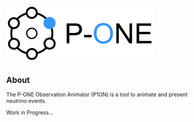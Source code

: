 # <img src="p-one.png" height=150>

## About

The P-ONE Observation Animator (P1ON) is a tool to animate and present neutrino events.

Work in Progress...
